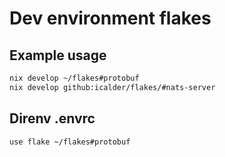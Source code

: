 # Dev environment flakes

## Example usage
```bash
nix develop ~/flakes#protobuf
nix develop github:icalder/flakes/#nats-server
```

## Direnv .envrc
```bash
use flake ~/flakes#protobuf
```